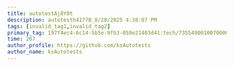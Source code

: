 ```yaml
---
title: autotestAj8Y0t
description: autotesth4177B_8/28/2025 4:38:07 PM
tags: [invalid_tag1,invalid_tag2]
primary_tag: 197f4ec4-6c14-5b5e-9fb3-058e21403d41:tech/73554900100700000996/67838200100800006287
time: 267
author_profile: https://github.com/ksAutotests
author_name: ksAutotests
---
```

